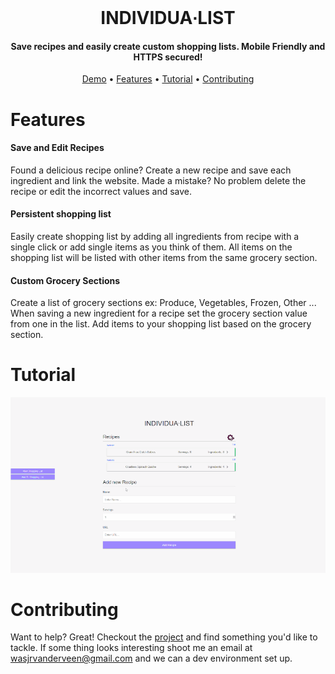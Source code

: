 <br/>
<h1 align="center" >
	  INDIVIDUA&#8729;LIST
</h1>
<h4 align="center">Save recipes and easily create custom shopping lists.  Mobile Friendly and HTTPS secured!</h4>

<p align="center">
  <a href="https://myindividualist.com/">Demo</a> •
  <a href="#features">Features</a> •
  <a href="#tutorial">Tutorial</a> • 
  <a href="#contributing">Contributing</a>

</p>

# Features

#### Save and Edit Recipes

Found a delicious recipe online? Create a new recipe and save each ingredient and link the website. Made a mistake? No problem delete the recipe or edit the incorrect values and save.

#### Persistent shopping list

Easily create shopping list by adding all ingredients from recipe with a single click or add single items as you think of them. All items on the shopping list will be listed with other items from the same grocery section.

#### Custom Grocery Sections

Create a list of grocery sections ex: Produce, Vegetables, Frozen, Other ... When saving a new ingredient for a recipe set the grocery section value from one in the list. Add items to your shopping list based on the grocery section.

# Tutorial

![Demo Gif](demo/test.gif)

# Contributing

Want to help? Great! Checkout the [project](https://github.com/jrvanderveen/cooking-with-code/projects/1) and find something you'd like to tackle.  If some thing looks interesting shoot me an email at wasjrvanderveen@gmail.com and we can a dev environment set up.

